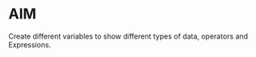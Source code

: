 # AIM
<p>
    Create different variables to show different types of data, operators and Expressions. 
</p>